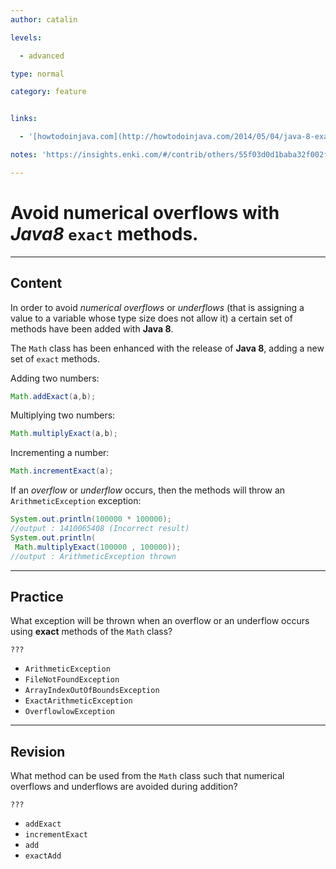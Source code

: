 ```yaml
---
author: catalin

levels:

  - advanced

type: normal

category: feature


links:

  - '[howtodoinjava.com](http://howtodoinjava.com/2014/05/04/java-8-exact-airthmetic-operations-supported-in-math-class/){website}'

notes: 'https://insights.enki.com/#/contrib/others/55f03d0d1baba32f002fd319?search=kha'

---
```


# Avoid numerical overflows with *Java8* `exact` methods.

---
## Content

In order to avoid *numerical overflows* or *underflows* (that is assigning a value to a variable whose type size does not allow it) a certain set of methods have been added with **Java 8**.


The `Math` class has been enhanced with the release of **Java 8**, adding a new set of `exact` methods.

Adding two numbers:
```java
Math.addExact(a,b);
```

Multiplying two numbers:
```java
Math.multiplyExact(a,b);
```
Incrementing a number:
```java
Math.incrementExact(a);
```
 If an *overflow* or *underflow* occurs, then the methods will throw an `ArithmeticException` exception:

```java
System.out.println(100000 * 100000);
//output : 1410065408 (Incorrect result)
System.out.println(
 Math.multiplyExact(100000 , 100000));
//output : ArithmeticException thrown
```

---
## Practice

What exception will be thrown when an overflow or an underflow occurs using **exact** methods of the `Math` class?

`???`


* `ArithmeticException` 
* `FileNotFoundException` 
* `ArrayIndexOutOfBoundsException` 
* `ExactArithmeticException` 
* `OverflowlowException`

---
## Revision

What method can be used from the `Math` class such that numerical overflows and underflows are avoided during addition?

`???`


* `addExact` 
* `incrementExact` 
* `add` 
* `exactAdd`

